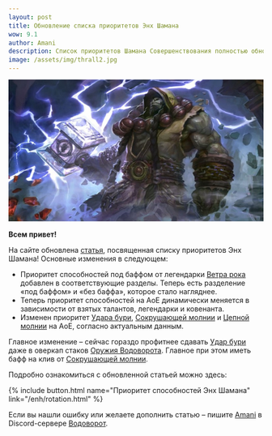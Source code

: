```yaml
---    
layout: post
title: Обновление списка приоритетов Энх Шамана
wow: 9.1
author: Amani
description: Список приоритетов Шамана Совершенствования полностью обновлен – добавлена удобная поддержка баффа Ветров рока, динамическая ротация на АоЕ и самое главное – изменен приоритет Удара бури на АоЕ!
image: /assets/img/thrall2.jpg
---
```


<p align="center">
<img src="/assets/img/thrall2.jpg" > 
</p>

**Всем привет!**

На сайте обновлена [статья](https://stormkeeper.ru/enh/rotation.html), посвященная списку приоритетов Энх Шамана! Основные изменения в следующем:

* Приоритет способностей под баффом от легендарки [Ветра рока](https://ru.wowhead.com/spell=335902) добавлен в соответствующие разделы. Теперь есть разделение «под баффом» и «без баффа», которое стало нагляднее.
* Теперь приоритет способностей на АоЕ динамически меняется в зависимости от взятых талантов, легендарки и ковенанта. 
* Изменен приоритет [Удара бури](https://ru.wowhead.com/spell=17364/), [Сокрушающей молнии](https://ru.wowhead.com/spell=187874) и [Цепной молнии](https://ru.wowhead.com/spell=188443) на АоЕ, согласно актуальным данным.

Главное изменение – сейчас гораздо профитнее сдавать [Удар бури](https://ru.wowhead.com/spell=17364/) даже в оверкап стаков [Оружия Водоворота](https://ru.wowhead.com/spell=187880). Главное при этом иметь бафф на клив от [Сокрушающей молнии](https://ru.wowhead.com/spell=187874).   

Подробно ознакомиться с обновленной статьей можно здесь:  

{% include button.html name="Приоритет способностей Энх Шамана" link="/enh/rotation.html" %}  

<p></p>

Если вы нашли ошибку или желаете дополнить статью – пишите [Amani](https://www.twitch.tv/amanizandalari) в Discord-сервере [Водоворот](https://discord.gg/vodovorot).
